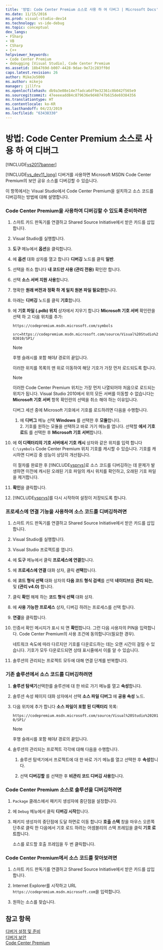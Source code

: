 ```yaml
---
title: '방법: Code Center Premium 소스로 사용 하 여 디버그 | Microsoft Docs'
ms.date: 11/15/2016
ms.prod: visual-studio-dev14
ms.technology: vs-ide-debug
ms.topic: conceptual
dev_langs:
- FSharp
- VB
- CSharp
- C++
helpviewer_keywords:
- Code Center Premium
- debugging [Visual Studio], Code Center Premium
ms.assetid: 18b4769d-b007-4428-9dae-9e72c283ff0d
caps.latest.revision: 26
author: MikeJo5000
ms.author: mikejo
manager: jillfra
ms.openlocfilehash: db9a3e08e14e7fadca6df9e32361c0b042f565e9
ms.sourcegitcommit: 47eeeeadd84c879636e9d48747b615de69384356
ms.translationtype: HT
ms.contentlocale: ko-KR
ms.lasthandoff: 04/23/2019
ms.locfileid: "63438330"
---
```

# <a name="how-to-debug-with-code-center-premium-source"></a>방법: Code Center Premium 소스로 사용 하 여 디버그
[!INCLUDE[vs2017banner](../includes/vs2017banner.md)]

[!INCLUDE[vs_dev11_long](../includes/vs-dev11-long-md.md)] 디버거를 사용하면 Microsoft MSDN Code Center Premium의 보안 공유 소스를 디버깅할 수 있습니다.  
  
 이 항목에서는 Visual Studio에서 Code Center Premium을 설치하고 소스 코드를 디버깅하는 방법에 대해 설명합니다.  
  
### <a name="to-prepare-for-debugging-with-code-center-premium"></a>Code Center Premium을 사용하여 디버깅할 수 있도록 준비하려면  
  
1. 스마트 카드 판독기를 연결하고 Shared Source Initiative에서 받은 카드를 삽입합니다.  
  
2. Visual Studio를 실행합니다.  
  
3. **도구** 메뉴에서 **옵션**을 클릭합니다.  
  
4. 에 **옵션** 대화 상자를 열고 합니다 **디버깅** 노드를 클릭 **일반**.  
  
5. 선택을 취소 합니다 **내 코드만 사용 (관리 전용)** 확인란 합니다.  
  
6. 선택 **소스 서버 지원 사용**합니다.  
  
7. 명확한 **원래 버전과 정확 하 게 일치 원본 파일 필요한**합니다.  
  
8. 아래는 **디버깅** 노드를 클릭 **기호**합니다.  
  
9. 에 **기호 파일 (.pdb) 위치** 상자에서 지우기 합니다 **Microsoft 기호 서버** 확인란을 선택 하 고 다음 위치를 추가:  
  
     `https://codepremium.msdn.microsoft.com/symbols`  
  
     `src=https://codepremium.msdn.microsoft.com/source/Visual%20Studio%202010/SP1/`  
  
   > [!NOTE]
   > 후행 슬래시를 포함 해야<strong>/</strong> 경로의 끝입니다.  
  
     이러한 위치를 목록의 맨 위로 이동하여 해당 기호가 가장 먼저 로드되도록 합니다.  
  
   > [!NOTE]
   > 이러한 Code Center Premium 위치는 가장 먼저 나열되어야 처음으로 로드되는 위치가 됩니다. Visual Studio 2010에서 위의 모든 서버를 이동할 수 없습니다는 **Microsoft 기호 서버** 항목 확인란의 선택을 취소 해야 하는 이유입니다.  
   > 
   >  디버그 세션 중에 Microsoft 기호에서 기호를 로드하려면 다음을 수행합니다.  
   > 
   > 1. 에 **디버그** 메뉴 선택 **Windows** 를 선택한 후 **모듈**합니다.  
   >    2.  기호를 원하는 모듈을 선택하고 바로 가기 메뉴를 엽니다. 선택할 **에서 기호 로드** 를 선택한 후 **Microsoft 기호 서버**합니다.  
  
10. 에 **이 디렉터리의 기호 서버에서 기호 캐시** 상자와 같은 위치를 입력 합니다 `C:\symbols` Code Center Premium 위치 기호를 캐시할 수 있습니다. 기호를 캐시하면 디버깅 중 성능이 상당히 개선됩니다.  
  
     이 절차를 완료한 후 [!INCLUDE[vsprvs](../includes/vsprvs-md.md)]로 소스 코드를 디버깅하는 데 문제가 발생하면 이전에 캐시된 오래된 기호 파일의 캐시 위치를 확인하고, 오래된 기호 파일을 제거합니다.  
  
11. **확인**을 클릭합니다.  
  
12. [!INCLUDE[vsprvs](../includes/vsprvs-md.md)]를 다시 시작하여 설정이 저장되도록 합니다.  
  
### <a name="to-debug-your-source-code-using-attach-to-process"></a>프로세스에 연결 기능을 사용하여 소스 코드를 디버깅하려면  
  
1. 스마트 카드 판독기를 연결하고 Shared Source Initiative에서 받은 카드를 삽입합니다.  
  
2. Visual Studio를 실행합니다.  
  
3. Visual Studio 프로젝트를 엽니다.  
  
4. 에 **도구** 메뉴에서 클릭 **프로세스에 연결**합니다.  
  
5. 에 **프로세스에 연결** 대화 상자, 클릭 **선택**합니다.  
  
6. 에 **코드 형식 선택** 대화 상자의 **다음 코드 형식 검색**를 선택 **네이티브**를 **관리 되는**, 및 **(관리 v4.0)** 합니다.  
  
7. 클릭 **확인** 해제 하는 **코드 형식 선택** 대화 상자.  
  
8. 에 **사용 가능한 프로세스** 상자, 디버깅 하려는 프로세스를 선택 합니다.  
  
9. **연결**을 클릭합니다.  
  
10. 인증서 확인 메시지가 표시 되 면 **확인**합니다. 그런 다음 사용자의 PIN을 입력합니다. Code Center Premium의 사용 조건에 동의합니다(필요한 경우).  
  
     네트워크 속도에 따라 다르지만 기호를 다운로드하는 데는 오랜 시간이 걸릴 수 있습니다. 기호가 모두 다운로드되면 상태 표시줄에서 이를 알 수 있습니다.  
  
11. 솔루션의 관리되는 프로젝트 모두에 대해 연결 단계를 반복합니다.  
  
### <a name="to-debug-source-code-from-an-existing-solution"></a>기존 솔루션에서 소스 코드를 디버깅하려면  
  
1. **솔루션 탐색기**선택한를 솔루션에 대 한 바로 가기 메뉴를 열고 **속성**합니다.  
  
2. 솔루션 속성 페이지 대화 상자에서 선택 **소스 파일 디버그** 에 **공용 속성** 노드.  
  
3. 다음 위치에 추가 합니다 **소스 파일이 포함 된 디렉터리** 목록:  
  
    `https://codepremium.msdn.microsoft.com/source/Visual%20Studio%202010/SP1/`  
  
   > [!NOTE]
   > 후행 슬래시를 포함 해야<strong>/</strong> 경로의 끝입니다.  
  
4. 솔루션의 관리되는 프로젝트 각각에 대해 다음을 수행합니다.  
  
   1. 솔루션 탐색기에서 프로젝트에 대 한 바로 가기 메뉴를 열고 선택한 후 **속성**합니다.  
  
   2. 선택 **디버깅할** 를 선택한 후 **비관리 코드 디버깅 사용**합니다.  
  
### <a name="to-debug-your-solution-with-code-center-premium-source"></a>Code Center Premium 소스로 솔루션을 디버깅하려면  
  
1. `Package` 클래스에서 패키지 생성자에 중단점을 설정합니다.  
  
2. 에 `Debug` 메뉴에서 클릭 **디버깅 시작**합니다.  
  
3. 패키지 생성자의 중단점에 도달 하면로 이동 합니다 **호출 스택** 창을 마우스 오른쪽 단추로 클릭 한 다음에서 기호 로드 하려는 어셈블리의 스택 프레임을 클릭 **기호 로드**합니다.  
  
     소스를 로드할 호출 프레임을 두 번 클릭합니다.  
  
### <a name="to-browse-source-code-on-code-center-premium"></a>Code Center Premium에서 소스 코드를 찾아보려면  
  
1. 스마트 카드 판독기를 연결하고 Shared Source Initiative에서 받은 카드를 삽입합니다.  
  
2. Internet Explorer를 시작하고 URL `https://codepremium.msdn.microsoft.com`을 입력합니다.  
  
3. 원하는 소스를 찾습니다.  
  
## <a name="see-also"></a>참고 항목  
 [디버거 설정 및 준비](../debugger/debugger-settings-and-preparation.md)   
 [디버거 보안](../debugger/debugger-security.md)   
 [Code Center Premium](https://www.microsoft.com/en-us/sharedsource/code-center-premium.aspx)
